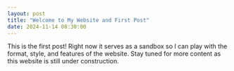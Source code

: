 ```yaml
---
layout: post
title: "Welcome to My Website and First Post"
date: 2024-11-14 08:30:00
---
```


This is the first post! Right now it serves as a sandbox so I can play with the format, style, and features of the website. Stay tuned for more content as this website is still under construction.
